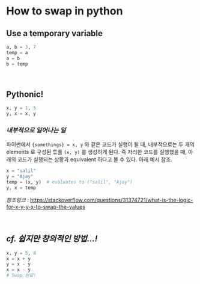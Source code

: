 # How to swap in python

## Use a temporary variable

```python
a, b = 3, 7
temp = a
a = b
b = temp
```

<br>

## Pythonic! 

```python
x, y = 1, 5
y, x = x, y
```



### _내부적으로 일어나는 일_ 

파이썬에서 `{somethings} = x, y` 와 같은 코드가 실행이 될 때, 내부적으로는 두 개의 elements 로 구성된  튜플 `(x, y)` 를 생성하게 된다.  즉 저러한 코드를 실행했을 때, 아래의 코드가 실행되는 상황과 equivalent 하다고 볼 수 있다. 아래 예시 참조.

```python 
x = "salil"
y = "Ajay"
temp = (x, y)  # evaluates to ("salil", "Ajay")
y, x = temp
```

_참조링크_ : <https://stackoverflow.com/questions/31374721/what-is-the-logic-for-x-y-y-x-to-swap-the-values>

<br>

## _cf. 쉽지만 창의적인 방법...!_

```python
x, y = 5, 8
x = x + y
y = x - y
x = x - y 
# Swap 완료!
```

